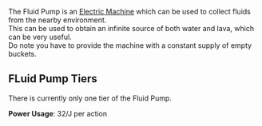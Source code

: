 The Fluid Pump is an [Electric Machine](https://github.com/Slimefun/Slimefun4/wiki/Electric-Machines) which can be used to collect fluids from the nearby environment.  
This can be used to obtain an infinite source of both water and lava, which can be very useful.  
Do note you have to provide the machine with a constant supply of empty buckets.  

## FLuid Pump Tiers
There is currently only one tier of the Fluid Pump.

**Power Usage**: 32/J per action